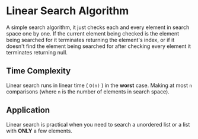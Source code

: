 Linear Search Algorithm
===

A simple search algorithm, it just checks each and every element in search space one by one. If the current element being checked is the element being searched for 
it terminates returning the element's index, or if it doesn't find the element being searched for after checking every element it terminates returning null.

Time Complexity
---
Linear search runs in linear time ( `O(n)` ) in the **worst** case. Making at most `n` comparisons (where `n` is the number of elements in search space).

Application
---
Linear search is practical when you need to search a unordered list or a list with **ONLY** a few elements.
